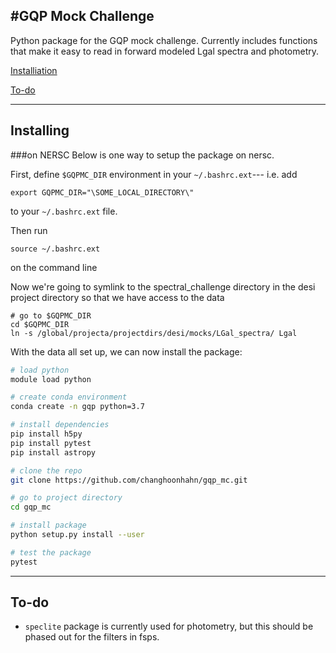 #GQP Mock Challenge 
----
Python package for the GQP mock challenge. Currently includes functions
that make it easy to read in forward modeled Lgal spectra and photometry. 

[Installiation](#-installing)

[To-do](#-to-do)

-----
## Installing
###on NERSC
Below is one way to setup the package on nersc. 

First, define `$GQPMC_DIR` environment in your `~/.bashrc.ext`---
i.e. add 
```
export GQPMC_DIR="\SOME_LOCAL_DIRECTORY\" 
```
to your `~/.bashrc.ext` file. 

Then run 
```
source ~/.bashrc.ext
```
on the command line 

Now we're going to symlink to the spectral_challenge directory 
in the desi project directory so that we have access to the data
```
# go to $GQPMC_DIR
cd $GQPMC_DIR
ln -s /global/projecta/projectdirs/desi/mocks/LGal_spectra/ Lgal
```

With the data all set up, we can now install the package: 
```bash 
# load python 
module load python 

# create conda environment 
conda create -n gqp python=3.7

# install dependencies
pip install h5py 
pip install pytest 
pip install astropy 

# clone the repo 
git clone https://github.com/changhoonhahn/gqp_mc.git 

# go to project directory
cd gqp_mc 

# install package
python setup.py install --user 

# test the package
pytest 
```

-----
## To-do 
* `speclite` package is currently used for photometry, but this should be phased out for the filters in fsps.
